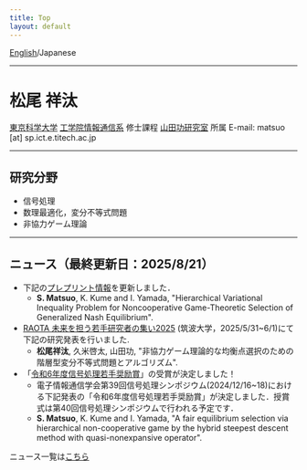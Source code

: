 ```yaml
---
title: Top
layout: default
---
```


[English](index.md)/Japanese
***
# 松尾 祥汰
[東京科学大学](https://www.isct.ac.jp/en) [工学院情報通信系](https://educ.titech.ac.jp/ict/eng/) 修士課程
[山田功研究室](http://www.sp.ce.titech.ac.jp/) 所属 
E-mail: matsuo [at] sp.ict.e.titech.ac.jp
***
## 研究分野
- 信号処理
- 数理最適化，変分不等式問題
- 非協力ゲーム理論
***
## ニュース（最終更新日：2025/8/21）
- 下記の[プレプリント情報](https://arxiv.org/abs/2504.03208)を更新しました．
  - **S. Matsuo**, K. Kume and I. Yamada, "Hierarchical Variational Inequality Problem for Noncooperative Game-Theoretic Selection of Generalized Nash Equilibrium".
- [RAOTA 未来を担う若手研究者の集い2025](https://orsj.org/raota/#tsukuba25) (筑波大学，2025/5/31~6/1)にて下記の研究発表を行いました.  
  - **松尾祥汰**, 久米啓太, 山田功, "非協力ゲーム理論的な均衡点選択のための階層型変分不等式問題とアルゴリズム".
- 「[令和6年度信号処理若手奨励賞](https://www.ieice.org/ess/sip/%E9%81%B8%E5%A5%A8/)」の受賞が決定しました！
  - 電子情報通信学会第39回信号処理シンポジウム(2024/12/16~18)における下記発表の「令和6年度信号処理若手奨励賞」が決定しました．授賞式は第40回信号処理シンポジウムで行われる予定です．
  - **S. Matsuo**, K. Kume and I. Yamada, "A fair equilibrium selection via hierarchical non-cooperative game by the hybrid steepest descent method with quasi-nonexpansive operator".

ニュース一覧は[こちら](news.md)